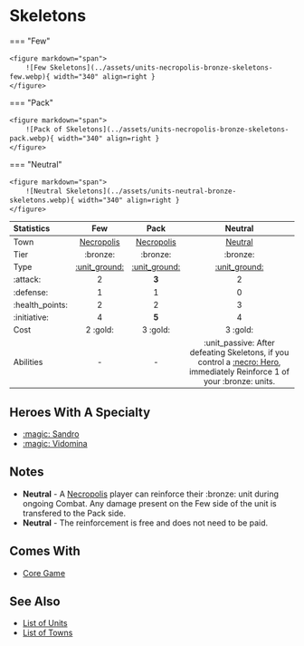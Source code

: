 # Skeletons

=== "Few"

    <figure markdown="span">
        ![Few Skeletons](../assets/units-necropolis-bronze-skeletons-few.webp){ width="340" align=right }
    </figure>

=== "Pack"

    <figure markdown="span">
        ![Pack of Skeletons](../assets/units-necropolis-bronze-skeletons-pack.webp){ width="340" align=right }
    </figure>

=== "Neutral"

    <figure markdown="span">
        ![Neutral Skeletons](../assets/units-neutral-bronze-skeletons.webp){ width="340" align=right }
    </figure>


| Statistics | Few | Pack | Neutral |
| :--- | :---: | :---: | :---: |
| Town | [Necropolis](../towns/necropolis.md) | [Necropolis](../towns/necropolis.md) | [Neutral](../towns/neutral.md) |
| Tier | :bronze: | :bronze: | :bronze: |
| Type | [:unit_ground:](../keywords/ground_unit.md) | [:unit_ground:](../keywords/ground_unit.md) | [:unit_ground:](../keywords/ground_unit.md) |
| :attack: | 2 | **3** | 2 |
| :defense: | 1 | 1 | 0 |
| :health_points: | 2 | 2 | 3 |
| :initiative: | 4 | **5** | 4 |
| Cost | 2 :gold: | 3 :gold: | 3 :gold: |
| Abilities | - | - | :unit_passive: After defeating Skeletons, if you control a [:necro: Hero](../towns/necropolis.md#heroes), immediately Reinforce 1 of your :bronze: units. |


## Heroes With A Specialty

- [:magic: Sandro](../heroes/sandro.md#specialty)
- [:magic: Vidomina](../heroes/vidomina.md#specialty)


## Notes

- **Neutral** - A [Necropolis](../towns/necropolis.md) player can reinforce their :bronze: unit during ongoing Combat. Any damage present on the Few side of the unit is transfered to the Pack side.
- **Neutral** - The reinforcement is free and does not need to be paid.


## Comes With

- [Core Game](../content/core_game.md)


## See Also

- [List of Units](index.md)
- [List of Towns](../towns/index.md)